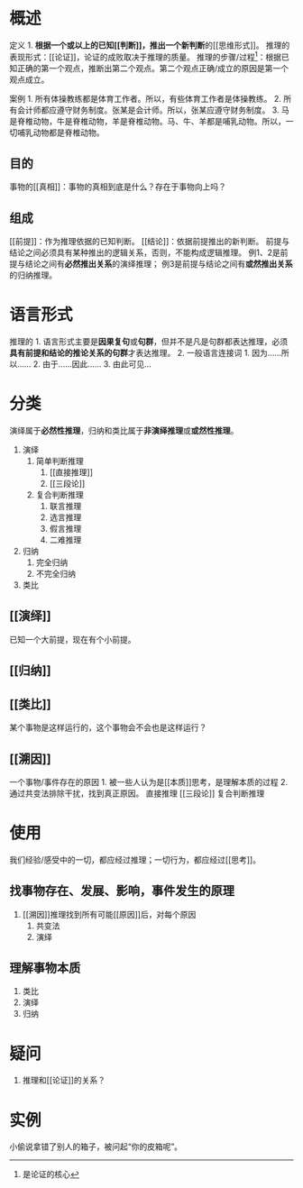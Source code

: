 # 概述
定义
	1. **根据一个或以上的已知[[判断]]，推出一个新判断**的[[思维形式]]。
推理的表现形式：[[论证]]，论证的成败取决于推理的质量。
推理的步骤/过程[^1]：根据已知正确的第一个观点，推断出第二个观点。第二个观点正确/成立的原因是第一个观点成立。

案例
	1. 所有体操教练都是体育工作者。所以，有些体育工作者是体操教练。
	2. 所有会计师都应遵守财务制度。张某是会计师。所以，张某应遵守财务制度。
	3. 马是脊椎动物，牛是脊椎动物，羊是脊椎动物。马、牛、羊都是哺乳动物。所以，一切哺乳动物都是脊椎动物。
## 目的
事物的[[真相]]：事物的真相到底是什么？存在于事物向上吗？
## 组成
[[前提]]：作为推理依据的已知判断。
[[结论]]：依据前提推出的新判断。
前提与结论之间必须具有某种推出的逻辑关系，否则，不能构成逻辑推理。
	例1、2是前提与结论之间有**必然推出关系**的演绎推理；
	例3是前提与结论之间有**或然推出关系**的归纳推理。

# 语言形式
推理的
	1. 语言形式主要是**因果复句**或**句群**，但并不是凡是句群都表达推理，必须**具有前提和结论的推论关系的句群**才表达推理。
	2. 一般语言连接词
		1. 因为……所以……
		2. 由于……因此……
		3. 由此可见…
# 分类
演绎属于**必然性推理**，归纳和类比属于**非演绎推理**或**或然性推理**。
1. 演绎
	1. 简单判断推理
		1. [[直接推理]] 
		2. [[三段论]]
	2. 复合判断推理
		1. 联言推理
		2. 选言推理
		3. 假言推理
		4. 二难推理
2. 归纳
	1. 完全归纳
	2. 不完全归纳
3. 类比
## [[演绎]] 
已知一个大前提，现在有个小前提。
## [[归纳]] 
## [[类比]] 
某个事物是这样运行的，这个事物会不会也是这样运行？
## [[溯因]] 
一个事物/事件存在的原因
	1. 被一些人认为是[[本质]]思考，是理解本质的过程
	2. 通过共变法排除干扰，找到真正原因。
直接推理
[[三段论]] 
复合判断推理
# 使用
我们经验/感受中的一切，都应经过推理；一切行为，都应经过[[思考]]。
## 找事物存在、发展、影响，事件发生的原理
1. [[溯因]]推理找到所有可能[[原因]]后，对每个原因
	1. 共变法
	2. 演绎

## 理解事物本质
1. 类比
2. 演绎
3. 归纳

# 疑问
1. 推理和[[论证]]的关系？

# 实例
小偷说拿错了别人的箱子，被问起“你的皮箱呢”。

[^1]: 是论证的核心